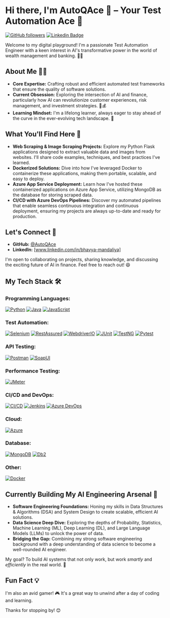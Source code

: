 # Hi there, I'm AutoQAce 👋 – Your Test Automation Ace 🤖

[![GitHub followers](https://img.shields.io/github/followers/AutoQAce?style=social&logo=github)](https://github.com/AutoQAce) [![Linkedin Badge](https://img.shields.io/badge/-LinkedIn-blue?style=flat-square&logo=Linkedin&logoColor=white&link=YOUR_LINKEDIN_URL)](YOUR_LINKEDIN_URL)

Welcome to my digital playground! I'm a passionate Test Automation Engineer with a keen interest in AI's transformative power in the world of wealth management and banking. 🏦✨

## About Me 👨‍💻

- **Core Expertise:** Crafting robust and efficient automated test frameworks that ensure the quality of software solutions. 
- **Current Obsession:** Exploring the intersection of AI and finance, particularly how AI can revolutionize customer experiences, risk management, and investment strategies. 🧠💰
- **Learning Mindset:** I'm a lifelong learner, always eager to stay ahead of the curve in the ever-evolving tech landscape. 🚀

## What You'll Find Here 🔎

- **Web Scraping & Image Scraping Projects:** Explore my Python Flask applications designed to extract valuable data and images from websites. I'll share code examples, techniques, and best practices I've learned.
- **Dockerized Solutions:** Dive into how I've leveraged Docker to containerize these applications, making them portable, scalable, and easy to deploy.
- **Azure App Service Deployment:** Learn how I've hosted these containerized applications on Azure App Service, utilizing MongoDB as the database for storing scraped data.
- **CI/CD with Azure DevOps Pipelines:** Discover my automated pipelines that enable seamless continuous integration and continuous deployment, ensuring my projects are always up-to-date and ready for production.


## Let's Connect 🤝

- **GitHub:** [@AutoQAce](https://github.com/AutoQAce)
- **LinkedIn:** [www.linkedin.com/in/bhavya-mandaliya]

I'm open to collaborating on projects, sharing knowledge, and discussing the exciting future of AI in finance. Feel free to reach out! 😄

## My Tech Stack 🛠️

### Programming Languages:

[![Python](https://img.shields.io/badge/-Python-3776AB?style=flat-square&logo=python)](https://www.python.org/)
[![Java](https://img.shields.io/badge/-Java-007396?style=flat-square&logo=java)](https://www.java.com/)
[![JavaScript](https://img.shields.io/badge/-JavaScript-F7DF1E?style=flat-square&logo=javascript)](https://developer.mozilla.org/en-US/docs/Web/JavaScript)

### Test Automation:

[![Selenium](https://img.shields.io/badge/-Selenium-43B02A?style=flat-square&logo=Selenium)](https://www.selenium.dev)
[![RestAssured](https://img.shields.io/badge/-RestAssured-brightgreen?style=flat-square&logo=restassured)](https://rest-assured.io/)
[![WebdriverIO](https://img.shields.io/badge/-WebdriverIO-EA5906?style=flat-square&logo=webdriverio)](https://webdriver.io/)
[![JUnit](https://img.shields.io/badge/-JUnit-25A162?style=flat-square&logo=JUnit5)](https://junit.org/junit5/)
[![TestNG](https://img.shields.io/badge/-TestNG-blue?style=flat-square)](https://testng.org/doc/)
[![Pytest](https://img.shields.io/badge/-Pytest-0A9EDD?style=flat-square&logo=pytest)](https://docs.pytest.org/en/7.1.x/) 

### API Testing:

[![Postman](https://img.shields.io/badge/-Postman-FF6C37?style=flat-square&logo=postman)](https://www.postman.com/)
[![SoapUI](https://img.shields.io/badge/-SoapUI-EF5B25?style=flat-square&logo=soapui)](https://www.soapui.org/)

### Performance Testing:

[![JMeter](https://img.shields.io/badge/-JMeter-D22128?style=flat-square&logo=jmeter)](https://jmeter.apache.org/)

### CI/CD and DevOps:

[![CI/CD](https://img.shields.io/badge/-CI/CD-blue?style=flat-square)](#)
[![Jenkins](https://img.shields.io/badge/-Jenkins-D24939?style=flat-square&logo=jenkins)](https://www.jenkins.io/)
[![Azure DevOps](https://img.shields.io/badge/-Azure%20DevOps-0078D7?style=flat-square&logo=azure-devops)](https://azure.microsoft.com/en-us/services/devops/)

### Cloud:

[![Azure](https://img.shields.io/badge/-Azure-0089D6?style=flat-square&logo=microsoft-azure)](https://azure.microsoft.com/)

### Database:
[![MongoDB](https://img.shields.io/badge/-MongoDB-47A248?style=flat-square&logo=mongodb)](https://www.mongodb.com/)
[![Db2](https://img.shields.io/badge/-Db2-000080?style=flat-square&logo=ibm)](https://www.ibm.com/products/db2)

### Other:

[![Docker](https://img.shields.io/badge/-Docker-2496ED?style=flat-square&logo=docker)](https://www.docker.com/)


## Currently Building My AI Engineering Arsenal 🦾

- **Software Engineering Foundations:** Honing my skills in Data Structures & Algorithms (DSA) and System Design to create scalable, efficient AI solutions.
- **Data Science Deep Dive:** Exploring the depths of Probability, Statistics, Machine Learning (ML), Deep Learning (DL), and Large Language Models (LLMs) to unlock the power of data.
- **Bridging the Gap:** Combining my strong software engineering background with a deep understanding of data science to become a well-rounded AI engineer. 

My goal? To build AI systems that not only work, but work *smartly* and *efficiently* in the real world. 🚀


## Fun Fact 💡

I'm also an avid gamer! 🎮  It's a great way to unwind after a day of coding and learning.

Thanks for stopping by! 😊
